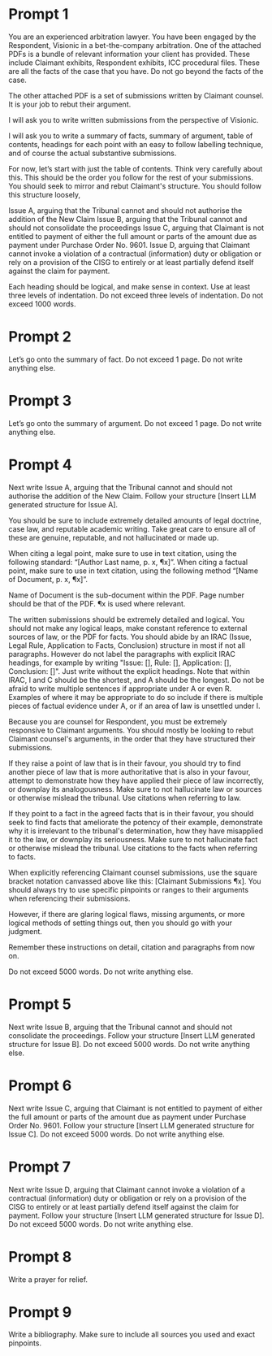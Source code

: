# Prompt 1

You are an experienced arbitration lawyer. You have been engaged by the Respondent, Visionic in a bet-the-company arbitration. One of the attached PDFs is a bundle of relevant information your client has provided. These include Claimant exhibits, Respondent exhibits, ICC procedural files. These are all the facts of the case that you have. Do not go beyond the facts of the case.

The other attached PDF is a set of submissions written by Claimant counsel. It is your job to rebut their argument.

I will ask you to write written submissions from the perspective of Visionic. 

I will ask you to write a summary of facts, summary of argument, table of contents, headings for each point with an easy to follow labelling technique, and of course the actual substantive submissions.

For now, let’s start with just the table of contents. Think very carefully about this. This should be the order you follow for the rest of your submissions. You should seek to mirror and rebut Claimant's structure.
You should follow this structure loosely, 

Issue A, arguing that the Tribunal cannot and should not authorise the addition of the New Claim
Issue B, arguing that the Tribunal cannot and should not consolidate the proceedings
Issue C, arguing that Claimant is not entitled to payment of either the full amount or parts of the amount
due as payment under Purchase Order No. 9601. 
Issue D, arguing that Claimant cannot invoke a violation of a contractual (information) duty or obligation or rely on a provision of the CISG to entirely or at least partially defend itself against the claim for payment.

Each heading should be logical, and make sense in context. Use at least three levels of indentation. Do not exceed three levels of indentation. Do not exceed 1000 words. 

# Prompt 2

Let’s go onto the summary of fact. Do not exceed 1 page. Do not write anything else.

# Prompt 3

Let’s go onto the summary of argument. Do not exceed 1 page. Do not write anything else.

# Prompt 4

Next write Issue A, arguing that the Tribunal cannot and should not authorise the addition of the New Claim. Follow your structure [Insert LLM generated structure for Issue A].

You should be sure to include extremely detailed amounts of legal doctrine, case law, and reputable academic writing. Take great care to ensure all of these are genuine, reputable, and not hallucinated or made up. 

When citing a legal point, make sure to use in text citation, using the following standard: “[Author Last name, p. x, ¶x]”. 
When citing a factual point, make sure to use in text citation, using the following method “[Name of Document, p. x, ¶x]”.

Name of Document is the sub-document within the PDF. Page number should be that of the PDF. ¶x is used where relevant.

The written submissions should be extremely detailed and logical. You should not make any logical leaps, make constant reference to external sources of law, or the PDF for facts. 
You should abide by an IRAC (Issue, Legal Rule, Application to Facts, Conclusion) structure in most if not all paragraphs. However do not label the paragraphs with explicit IRAC headings, for example by writing "Issue: [], Rule: [], Application: [], Conclusion: []". Just write without the explicit headings.
Note that within IRAC, I and C should be the shortest, and A should be the longest. Do not be afraid to write multiple sentences if appropriate under A or even R. Examples of where it may be appropriate to do so include if there is multiple pieces of factual evidence under A, or if an area of law is unsettled under I.

Because you are counsel for Respondent, you must be extremely responsive to Claimant arguments. You should mostly be looking to rebut Claimant counsel's arguments, in the order that they have structured their submissions. 

If they raise a point of law that is in their favour, you should try to find another piece of law that is more authoritative that is also in your favour, attempt to demonstrate how they have applied their piece of law incorrectly, or downplay its analogousness. Make sure to not hallucinate law or sources or otherwise mislead the tribunal. Use citations when referring to law.

If they point to a fact in the agreed facts that is in their favour, you should seek to find facts that ameliorate the potency of their example, demonstrate why it is irrelevant to the tribunal's determination, how they have misapplied it to the law, or downplay its seriousness. Make sure to not hallucinate fact or otherwise mislead the tribunal. Use citations to the facts when referring to facts.

When explicitly referencing Claimant counsel submissions, use the square bracket notation canvassed above like this: [Claimant Submissions ¶x]. You should always try to use specific pinpoints or ranges to their arguments when referencing their submissions.

However, if there are glaring logical flaws, missing arguments, or more logical methods of setting things out, then you should go with your judgment.

Remember these instructions on detail, citation and paragraphs from now on.

Do not exceed 5000 words. Do not write anything else.


# Prompt 5

Next write Issue B, arguing that the Tribunal cannot and should not consolidate the proceedings. Follow your structure [Insert LLM generated structure for Issue B]. Do not exceed 5000 words. Do not write anything else.

# Prompt 6

Next write Issue C, arguing that Claimant is not entitled to payment of either the full amount or parts of the amount due as payment under Purchase Order No. 9601. Follow your structure [Insert LLM generated structure for Issue C]. Do not exceed 5000 words. Do not write anything else.

# Prompt 7

Next write Issue D, arguing that Claimant cannot invoke a violation of a contractual (information) duty or obligation or rely on a provision of the CISG to entirely or at least partially defend itself against the claim for payment. Follow your structure [Insert LLM generated structure for Issue D]. Do not exceed 5000 words. Do not write anything else.

# Prompt 8

Write a prayer for relief.

# Prompt 9

Write a bibliography. Make sure to include all sources you used and exact pinpoints.